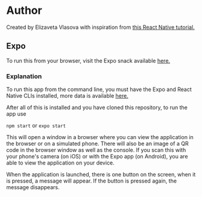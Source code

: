 # Author
Created by Elizaveta Vlasova with inspiration from [this React Native tutorial.](https://reactnative.dev/docs/tutorial)

## Expo
To run this from your browser, visit the Expo snack available [here.](https://snack.expo.io/@vlasovae/react_native_button)

### Explanation

To run this app from the command line, you must have the Expo and React Native CLIs installed, more data is available [here.](https://reactnative.dev/docs/environment-setup)

After all of this is installed and you have cloned this repository, to run the app use

`npm start` or `expo start`

This will open a window in a browser where you can view the application in the browser or on a simulated phone. There will also be an image of a QR code in the browser window as well as the console. If you scan this with your phone's camera (on iOS) or with the Expo app (on Android), you are able to view the application on your device.

When the application is launched, there is one button on the screen, when it is pressed, a message will appear. If the button is pressed again, the message disappears.